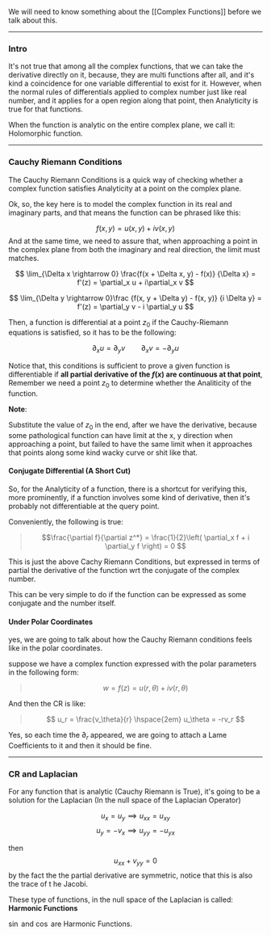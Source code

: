 We will need to know something about the [[Complex Functions]] before we talk about this. 

---
### Intro
It's not true that among all the complex functions, that we can take the derivative directly on it, because, they are multi functions after all, and it's kind a coincidence for one variable differential to exist for it. However, when the normal rules of differentials applied to complex number just like real number, and it applies for a open region along that point, then Analyticity is true for that functions. 

When the function is analytic on the entire complex plane, we call it: Holomorphic function. 

---

###  Cauchy Riemann Conditions

The Cauchy Riemann Conditions is a quick way of checking whether a complex function satisfies Analyticity at a point on the complex plane. 

Ok, so, the key here is to model the complex function in its real and imaginary parts, and that means the function can be phrased like this: 

$$
f(x, y) = u(x, y) + iv(x, y)
$$
And at the same time, we need to assure that, when approaching a point in the complex plane from both the imaginary and real direction, the limit must matches. 

$$
\lim_{\Delta x \rightarrow 0}
\frac{f(x + \Delta x, y) - f(x)}
{\Delta x} = f'(z) = \partial_x u + i\partial_x v
$$

$$
\lim_{\Delta y \rightarrow 0}\frac
{f(x, y + \Delta y) - f(x, y)}
{i \Delta y} = f'(z) = \partial_y v - i \partial_y u
$$

Then, a function is differential at a point $z_0$ if the Cauchy-Riemann equations is satisfied, so it has to be the following: 

$$
\partial_x u= \partial_y v \hspace{2em} \partial_x v = - \partial_y u
$$

Notice that, this conditions is sufficient to prove a given function is differentiable if  **all partial derivative of the $f(x)$ are continuous at that point**, Remember we need a point $z_0$ to determine whether the Analiticity of the function. 

**Note**: 

Substitute the value of $z_0$ in the end, after we have the derivative, because some pathological function can have limit at the x, y direction when approaching a point, but failed to have the same limit when it approaches that points along some kind wacky curve or shit like that. 

#### Conjugate Differential (A Short Cut)

So, for the Analyticity of a function, there is a shortcut for verifying this, more prominently, if a function involves some kind of derivative, then it's probably not differentiable at the query point.

Conveniently, the following is true: 

> $$\frac{\partial f}{\partial z^*} = 
> \frac{1}{2}\left( 
\partial_x f + i \partial_y f
\right) = 0
> $$

This is just the above Cachy Riemann Conditions, but expressed in terms of partial the derivative of the function wrt the conjugate of the complex number. 

This can be very simple to do if the function can be expressed as some conjugate and the number itself. 

#### Under Polar Coordinates

yes, we are going to talk about how the Cauchy Riemann conditions feels like in the polar coordinates. 

suppose we have a complex function expressed with the polar parameters in the following form: 

> $$w = f(z) = u(r, \theta) + i v(r, \theta)
> $$

And then the CR is like: 

> $$
> u_r = \frac{v_\theta}{r} \hspace{2em} u_\theta = -rv_r
> $$

Yes, so each time the $\partial_r$ appeared, we are going to attach a Lame Coefficients to it and then it should be fine. 

---
### CR and Laplacian

For any function that is analytic (Cauchy Riemann is True), it's going to be a solution for the Laplacian (In the null space of the Laplacian Operator)

$$
u_x = u_y \implies u_{xx} = u_{xy}
$$
$$
u_y = - v_x \implies u_{yy} = -u_{yx}
$$

then $$u_{xx} + v_{yy} = 0$$ by the fact the the partial derivative are symmetric, notice that this is also the trace of t he Jacobi. 

These type of functions, in the null space of the Laplacian is called: **Harmonic Functions**

$\sin$ and $\cos$ are Harmonic Functions. 




